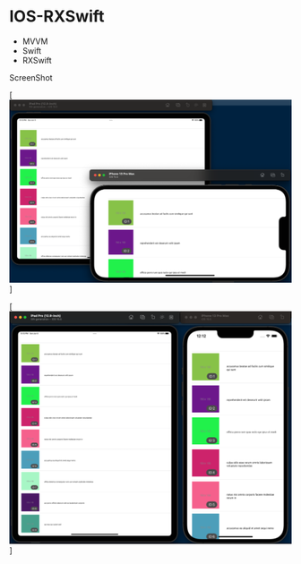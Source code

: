 # IOS-RXSwift
- MVVM
- Swift
- RXSwift

ScreenShot

[![ScreenShot](https://github.com/vinzdez/IOS-RXSwift/blob/Development/IOS-RxSwift/landscape-ipad-iphone.png)]

[![ScreenShot](https://github.com/vinzdez/IOS-RXSwift/blob/Development/IOS-RxSwift/portrait-ipad-phone.png)]

